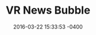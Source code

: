 ---
layout: post
title:  "VR News Bubble"
banner_img: "vr-700x400.png"
date:   2016-03-22 15:33:53 -0400
permalink: vr-news-bubble
description: "Lorem ipsum dolor sit amet, consectetur adipiscing elit, sed do eiusmod tempor incididunt ut labore et dolore magna aliqua. Ut enim ad minim veniam, quis nostrud exercitation ullamco laboris nisi ut aliquip ex ea commodo consequat. "
categories: jekyll update
---